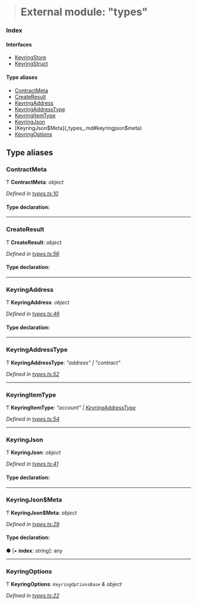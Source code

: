 > # External module: "types"

### Index

#### Interfaces

* [KeyringStore](../interfaces/_types_.keyringstore.md)
* [KeyringStruct](../interfaces/_types_.keyringstruct.md)

#### Type aliases

* [ContractMeta](_types_.md#contractmeta)
* [CreateResult](_types_.md#createresult)
* [KeyringAddress](_types_.md#keyringaddress)
* [KeyringAddressType](_types_.md#keyringaddresstype)
* [KeyringItemType](_types_.md#keyringitemtype)
* [KeyringJson](_types_.md#keyringjson)
* [KeyringJson$Meta](_types_.md#keyringjson$meta)
* [KeyringOptions](_types_.md#keyringoptions)

## Type aliases

###  ContractMeta

Ƭ **ContractMeta**: *object*

*Defined in [types.ts:10](https://github.com/polkadot-js/ui/blob/354997c/packages/ui-keyring/src/types.ts#L10)*

#### Type declaration:

___

###  CreateResult

Ƭ **CreateResult**: *object*

*Defined in [types.ts:56](https://github.com/polkadot-js/ui/blob/354997c/packages/ui-keyring/src/types.ts#L56)*

#### Type declaration:

___

###  KeyringAddress

Ƭ **KeyringAddress**: *object*

*Defined in [types.ts:46](https://github.com/polkadot-js/ui/blob/354997c/packages/ui-keyring/src/types.ts#L46)*

#### Type declaration:

___

###  KeyringAddressType

Ƭ **KeyringAddressType**: *"address" | "contract"*

*Defined in [types.ts:52](https://github.com/polkadot-js/ui/blob/354997c/packages/ui-keyring/src/types.ts#L52)*

___

###  KeyringItemType

Ƭ **KeyringItemType**: *"account" | [KeyringAddressType](_types_.md#keyringaddresstype)*

*Defined in [types.ts:54](https://github.com/polkadot-js/ui/blob/354997c/packages/ui-keyring/src/types.ts#L54)*

___

###  KeyringJson

Ƭ **KeyringJson**: *object*

*Defined in [types.ts:41](https://github.com/polkadot-js/ui/blob/354997c/packages/ui-keyring/src/types.ts#L41)*

#### Type declaration:

___

###  KeyringJson$Meta

Ƭ **KeyringJson$Meta**: *object*

*Defined in [types.ts:29](https://github.com/polkadot-js/ui/blob/354997c/packages/ui-keyring/src/types.ts#L29)*

#### Type declaration:

● \[▪ **index**: *string*\]: any

___

###  KeyringOptions

Ƭ **KeyringOptions**: *`KeyringOptionsBase` & object*

*Defined in [types.ts:22](https://github.com/polkadot-js/ui/blob/354997c/packages/ui-keyring/src/types.ts#L22)*